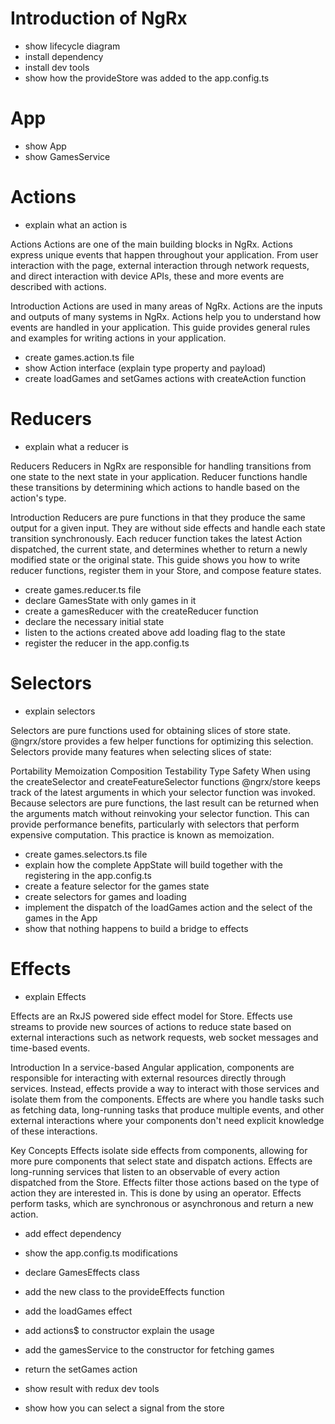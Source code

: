 # Introduction of NgRx

- show lifecycle diagram
- install dependency
- install dev tools
- show how the provideStore was added to the app.config.ts

# App

- show App
- show GamesService

# Actions

- explain what an action is

Actions
Actions are one of the main building blocks in NgRx. Actions express unique events that happen throughout your application. From user interaction with the page, external interaction through network requests, and direct interaction with device APIs, these and more events are described with actions.

Introduction
Actions are used in many areas of NgRx. Actions are the inputs and outputs of many systems in NgRx. Actions help you to understand how events are handled in your application. This guide provides general rules and examples for writing actions in your application.

- create games.action.ts file
- show Action interface (explain type property and payload)
- create loadGames and setGames actions with createAction function

# Reducers

- explain what a reducer is

Reducers
Reducers in NgRx are responsible for handling transitions from one state to the next state in your application. Reducer functions handle these transitions by determining which actions to handle based on the action's type.

Introduction
Reducers are pure functions in that they produce the same output for a given input. They are without side effects and handle each state transition synchronously. Each reducer function takes the latest Action dispatched, the current state, and determines whether to return a newly modified state or the original state. This guide shows you how to write reducer functions, register them in your Store, and compose feature states.

- create games.reducer.ts file
- declare GamesState with only games in it
- create a gamesReducer with the createReducer function
- declare the necessary initial state
- listen to the actions created above add loading flag to the state
- register the reducer in the app.config.ts

# Selectors

- explain selectors

Selectors are pure functions used for obtaining slices of store state. @ngrx/store provides a few helper functions for optimizing this selection. Selectors provide many features when selecting slices of state:

Portability
Memoization
Composition
Testability
Type Safety
When using the createSelector and createFeatureSelector functions @ngrx/store keeps track of the latest arguments in which your selector function was invoked. Because selectors are pure functions, the last result can be returned when the arguments match without reinvoking your selector function. This can provide performance benefits, particularly with selectors that perform expensive computation. This practice is known as memoization.

- create games.selectors.ts file
- explain how the complete AppState will build together with the registering in the app.config.ts
- create a feature selector for the games state
- create selectors for games and loading
- implement the dispatch of the loadGames action and the select of the games in the App
- show that nothing happens to build a bridge to effects

# Effects

- explain Effects

Effects are an RxJS powered side effect model for Store. Effects use streams to provide new sources of actions to reduce state based on external interactions such as network requests, web socket messages and time-based events.

Introduction
In a service-based Angular application, components are responsible for interacting with external resources directly through services. Instead, effects provide a way to interact with those services and isolate them from the components. Effects are where you handle tasks such as fetching data, long-running tasks that produce multiple events, and other external interactions where your components don't need explicit knowledge of these interactions.

Key Concepts
Effects isolate side effects from components, allowing for more pure components that select state and dispatch actions.
Effects are long-running services that listen to an observable of every action dispatched from the Store.
Effects filter those actions based on the type of action they are interested in. This is done by using an operator.
Effects perform tasks, which are synchronous or asynchronous and return a new action.

- add effect dependency
- show the app.config.ts modifications
- declare GamesEffects class
- add the new class to the provideEffects function
- add the loadGames effect
- add actions$ to constructor explain the usage
- add the gamesService to the constructor for fetching games
- return the setGames action
- show result with redux dev tools

- show how you can select a signal from the store
